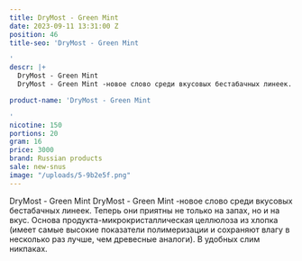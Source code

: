 ```yaml
---
title: DryMost - Green Mint
date: 2023-09-11 13:31:00 Z
position: 46
title-seo: 'DryMost - Green Mint

'
descr: |+
  DryMost - Green Mint
  DryMost - Green Mint -новое слово среди вкусовых бестабачных линеек. Теперь они приятны не только на запах, но и на вкус. Основа продукта-микрокристаллическая целлюлоза из хлопка (имеет самые высокие показатели полимеризации и сохраняют влагу в несколько раз лучше, чем древесные аналоги). В удобных слим никпаках.

product-name: 'DryMost - Green Mint

'
nicotine: 150
portions: 20
gram: 16
price: 3000
brand: Russian products
sale: new-snus
image: "/uploads/5-9b2e5f.png"
---
```


DryMost - Green Mint
DryMost - Green Mint -новое слово среди вкусовых бестабачных линеек. Теперь они приятны не только на запах, но и на вкус. Основа продукта-микрокристаллическая целлюлоза из хлопка (имеет самые высокие показатели полимеризации и сохраняют влагу в несколько раз лучше, чем древесные аналоги). В удобных слим никпаках.

